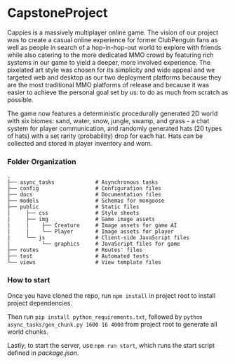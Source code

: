 # CapstoneProject

Cappies is a massively multiplayer online game. The vision of our project was to create a casual online experience for former ClubPenguin fans as well as people in search of a hop-in-hop-out world to explore with friends while also catering to the more dedicated MMO crowd by featuring rich systems in our game to yield a deeper, more involved experience. The pixelated art style was chosen for its simplicity and wide appeal and we targeted web and desktop as our two deployment platforms because they are the most traditional MMO platforms of release and because it was easier to achieve the personal goal set by us: to do as much from scratch as possible.

The game now features a deterministic procedurally generated 2D world with six biomes: sand, water, snow, jungle, swamp, and grass - a chat system for player communication, and randomly generated hats (20 types of hats) with a set rarity (probability) drop for each hat. Hats can be collected and stored in player inventory and worn.

### Folder Organization

    .
    ├── async_tasks             # Asynchronous tasks
    ├── config                  # Configuration files
    ├── docs                    # Documentation files
    ├── models                  # Schemas for mongoose
    ├── public                  # Static files
    |     ├── css               # Style sheets
    |     ├── img               # Game image assets
    |     |    ├── Creature     # Image assets for game AI
    |     |    └── Player       # Image assets for player
    |     └── js                # Client-side JavaScript files
    |          └── graphics     # JavaScript files for game
    ├── routes                  # Routes' files
    ├── test                    # Automated tests
    └── views                   # View template files

### How to start

Once you have cloned the repo, run `npm install` in project root to install project dependencies.

Then run `pip install python_requirements.txt`, followed by `python async_tasks/gen_chunk.py 1600 16 4000` from project root to generate all world chunks.

Lastly, to start the server, use `npm run start`, which runs the start script defined in *package.json*.
